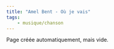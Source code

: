 ```yaml
---
title: "Amel Bent - Où je vais"
tags:
    - musique/chanson
---
```


Page créée automatiquement, mais vide.
